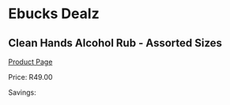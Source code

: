 
# Ebucks Dealz
## Clean Hands Alcohol Rub - Assorted Sizes
[Product Page](https://www.ebucks.com/web/shop/productSelected.do?prodId=919163702&catId=908607666)

Price: R49.00

Savings: 


	